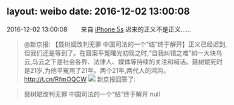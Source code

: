 layout: weibo
date: 2016-12-02 13:00:08
---
2016-12-02 13:00:08  &nbsp;&nbsp;&nbsp;&nbsp;&nbsp;&nbsp; 来自 <a href="sinaweibo://customweibosource" rel="nofollow">iPhone 5s</a>
迟来的正义不是正义……
>  @新京报: 【聂树斌改判无罪 中国司法的一个“结”终于解开】正义已经迟到,但我们还是等到了。在聂案平冤曙光初现之时,“自我纠错之难”如一大块乌云,乌云之下是社会各界、法律人、媒体等持续的关注和喊话。聂树斌死时是21岁,为他平冤用了21年。两个21年,两代人的鸿沟。 http://t.cn/RfmOQCW ​​​
> <img src="http://ww1.sinaimg.cn/crop.0.94.400.224.1000/61ff32dejw1fac9kp3gsaj20b40aymyc.jpg" />
>   新京报回答了:

>  聂树斌改判无罪 中国司法的一个“结”终于解开
>  null
